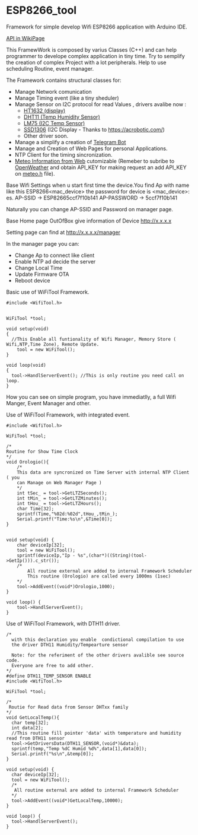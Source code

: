 # ESP8266_tool
Framework for simple develop Wifi ESP8266 application with Arduino IDE.

[API in WikiPage](https://github.com/francescodelucia/ESP8266_tool/wiki)

This FramewWork is composed by varius Classes (C++) and can help programmer 
to develope complex application in tiny time. Try to semplify the creation 
of complex Project with a lot peripherals. Help to use scheduling Routine,
event manager.

The Framework contains structural classes for:

- Manage Network comunication
- Manage Timing event (like a tiny sheduler)
- Manage Sensor on I2C  protocol for read Values , drivers avalibe now :
   *  [HT1632 (display)](https://github.com/francescodelucia/ESP8266_tool/blob/master/ESP8266_Framework/examples/Meteo_Temp_clock/Meteo_Temp_clock.ino)
   * [DHT11 (Temp Humidity Sensor)](https://github.com/francescodelucia/ESP8266_tool/blob/master/ESP8266_Framework/examples/Meteo_Temp_clock/Meteo_Temp_clock.ino)
   * [LM75 (I2C Temp Sensor)](https://github.com/francescodelucia/ESP8266_tool/ESP8266_Framework/examples/LM75_Temp/LM75_Temp.ino)
   * [SSD1306](https://github.com/francescodelucia/ESP8266_tool/blob/master/ESP8266_Framework/examples/SSD1306/SSD1306.ino) (I2C Display - Thanks to https://acrobotic.com/)
   * Other driver soon.
- Manage a simplify a creation of [Telegram Bot](https://github.com/francescodelucia/ESP8266_tool/blob/master/ESP8266_Framework/examples/TestWithBot/TestWithBot.ino) 
- Manage and Creation of Web Pages for personal Applications.
- NTP Client for the timing sincronization.
- [Meteo Information from Web](https://github.com/francescodelucia/ESP8266_tool/blob/master/ESP8266_Framework/examples/Meteo_Temp_clock/Meteo_Temp_clock.ino) cutomizable (Remeber to subribe to [OpenWeather](https://openweathermap.org/) and obtain API_KEY for making request an add API_KEY on [meteo.h](https://github.com/francescodelucia/ESP8266_tool/blob/master/ESP8266_Framework/src/meteo.h) file).


Base Wifi Settings
when u start first time the device.You find Ap with name like this ESP8266<mac_device> the password for device is
<mac_device>:
  es. AP-SSID -> ESP82665ccf7f10b141
      AP-PASSWORD -> 5ccf7f10b141

Naturally you can change AP-SSID and Password on manager page.

Base Home page OutOfBox give information of Device
http://x.x.x.x

Setting page can find at
http://x.x.x.x/manager

In the manager page you can:

- Change Ap to connect like client
- Enable NTP ad decide the server
- Change Local Time
- Update Firmware OTA
- Reboot device

Basic use of WiFiTool Framework.

	#include <WifiTool.h>


	WiFiTool *tool;

	void setup(void)
	{ 
      //This Enable all funtionality of Wifi Manager, Memory Store ( Wifi,NTP,Time Zone), Remote Update.
	    tool = new WiFiTool(); 
	}

	void loop(void)
	{
	  tool->HandlServerEvent(); //This is only routine you need call on loop.
	}

How you can see on simple program, you have immediatlly, a full Wifi Manger, Event Manager and other.

Use of WiFiTool Framework, with integrated event.

	#include <WifiTool.h>

	WiFiTool *tool;

	/*
	Routine for Show Time Clock
	*/
	void Orologio(){
		/*
		This data are syncronized on Time Server with internal NTP Client ( you
		can Manage on Web Manager Page )
		*/
		int tSec_ = tool->GetLTZSeconds();
		int tMin_ = tool->GetLTZMinutes();
		int tHou_ = tool->GetLTZHours();
		char Time[32];
		sprintf(Time,"%02d:%02d",tHou_,tMin_);
		Serial.printf("Time:%s\n",&Time[0]); 
	}


	void setup(void) {
		char deviceIp[32];
		tool = new WiFiTool(); 
		sprintf(deviceIp,"Ip - %s",(char*)((String)(tool->GetIp())).c_str());
		/*
			All routine external are added to internal Framework Scheduler
			This routine (Orologio) are called every 1000ms (1sec) 
		*/
		tool->AddEvent((void*)Orologio,1000);
	}

	void loop() {
		tool->HandlServerEvent(); 
	}
	
Use of WiFiTool Framework, with DTH11 driver.

	/*
	  with this declaration you enable  condictional compilation to use 
	  the driver DTH11 Humidity/Tempearture sensor	  
	  
	  Note: for the referiment of the other drivers avalible see source code.
	  Everyone are free to add other.
	*/
	#define DTH11_TEMP_SENSOR ENABLE
	#include <WifiTool.h>

	WiFiTool *tool;

	/* 
	 Routie for Read data from Sensor DHTxx family 
	*/
	void GetLocalTemp(){
	  char temp[32];	  
	  int data[2];
	  //This routine fill pointer 'data' with temperature and humidity read from DTH11 sensor
	  tool->GetDriversData(DTH11_SENSOR,(void*)&data);
	  sprintf(temp,"Temp %dC Humid %d%",data[1],data[0]);
	  Serial.printf("%s\n",&temp[0]);                                    
	}

	void setup(void) {
	  char deviceIp[32];   
	  tool = new WiFiTool();
	  /*
	   All routine external are added to internal Framework Scheduler 
	  */
	  tool->AddEvent((void*)GetLocalTemp,10000);
	}

	void loop() {
	  tool->HandlServerEvent();  
	}

